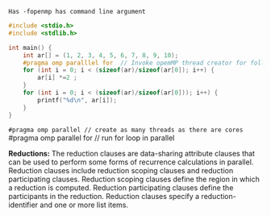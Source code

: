 
`Has -fopenmp has command line argument`

```c
#include <stdio.h>
#include <stdlib.h>

int main() {
	int ar[] = (1, 2, 3, 4, 5, 6, 7, 8, 9, 10);
	#pragma omp paralllel for  // Invoke opemMP thread creator for following code
	for (int i = 0; i < (sizeof(ar)/sizeof(ar[0]); i++) {
		ar[i] *=2 ;
	}
	for (int i = 0; i < (sizeof(ar)/sizeof(ar[0])); i++) {
		printf("%d\n", ar[i]);
	}
}
```

`#pragma omp parallel // create as many threads as there are cores
`#pragma omp parallel for // run for loop in parallel

**Reductions:** The reduction clauses are data-sharing attribute clauses that can be used to perform some forms of recurrence calculations in parallel. Reduction clauses include reduction scoping clauses and reduction participating clauses. Reduction scoping clauses define the region in which a reduction is computed. Reduction participating clauses define the participants in the reduction. Reduction clauses specify a reduction-identifier and one or more list items.
